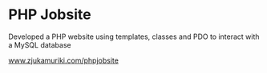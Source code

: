 # PHP Jobsite
Developed a PHP website using templates, classes and PDO to interact with a MySQL database 

www.zjukamuriki.com/phpjobsite
